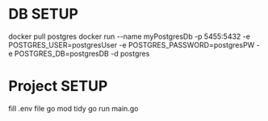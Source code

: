 # DB SETUP
docker pull postgres
docker run --name myPostgresDb -p 5455:5432 -e POSTGRES_USER=postgresUser -e POSTGRES_PASSWORD=postgresPW -e POSTGRES_DB=postgresDB -d postgres

# Project SETUP
fill .env file
go mod tidy
go run main.go